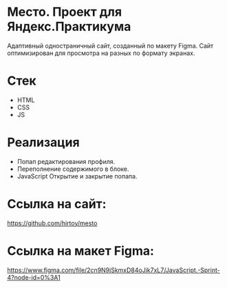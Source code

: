 # Место. Проект для Яндекс.Практикума

Адаптивный одностраничный сайт, созданный по макету Figma. 
Сайт оптимизирован для просмотра на разных по формату экранах.

# Стек

- HTML
- CSS
- JS

# Реализация

- Попап редактирования профиля.
- Переполнение содержимого в блоке.
- JavaScript Открытие и закрытие попапа.


# Ссылка на сайт:

https://github.com/hirtoy/mesto

# Ссылка на макет Figma:

https://www.figma.com/file/2cn9N9jSkmxD84oJik7xL7/JavaScript.-Sprint-4?node-id=0%3A1